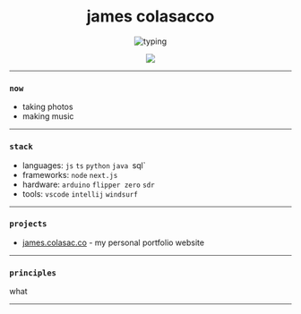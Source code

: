 <h1 align="center">james colasacco</h1>

<p align="center">
  <img src="https://readme-typing-svg.demolab.com?font=Fira+Code&pause=500&center=true&vCenter=true&width=435&lines=software+engineer;audio+engineer;music+producer;photographer" alt="typing" />
</p>

<p align="center">
  <img src="https://img.shields.io/badge/status-active-black?style=flat-square&logo=codeforces&logoColor=white" />
</p>

<hr style="border: none; height: 1px; background: #444;" />

### `now`

- taking photos
- making music

<hr style="border: none; height: 1px; background: #444;" />

### `stack`

- languages: `js` `ts` `python` `java `sql`
- frameworks: `node` `next.js`
- hardware: `arduino` `flipper zero` `sdr`
- tools: `vscode` `intellij` `windsurf`

<hr style="border: none; height: 1px; background: #444;" />

### `projects`

- [james.colasac.co](https://james.colasac.co) - my personal portfolio website

<hr style="border: none; height: 1px; background: #444;" />

### `principles`

what

<hr style="border: none; height: 1px; background: #444;" />
